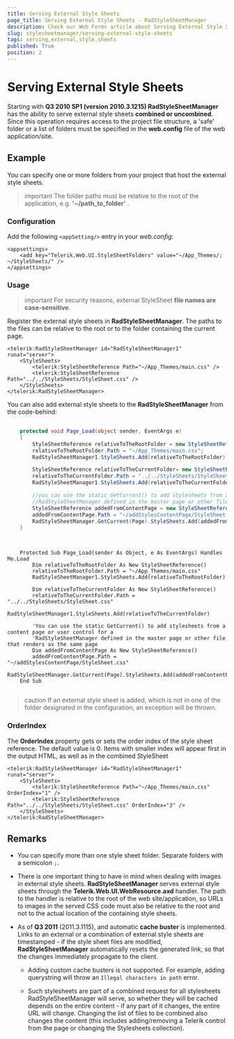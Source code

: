 ```yaml
---
title: Serving External Style Sheets
page_title: Serving External Style Sheets - RadStyleSheetManager
description: Check our Web Forms article about Serving External Style Sheets.
slug: stylesheetmanager/serving-external-style-sheets
tags: serving,external,style,sheets
published: True
position: 2
---
```


# Serving External Style Sheets



Starting with **Q3 2010 SP1 (version 2010.3.1215) RadStyleSheetManager** has the ability to serve external style sheets **combined or uncombined**. Since this operation requires access to the project file structure, a 'safe' folder or a list of folders must be specified in the **web.config** file of the web application/site.

## Example

You can specify one or more folders from your project that host the external style sheets.

>important The folder paths must be relative to the root of the application, e.g. **'~/path_to_folder'** .
>


### Configuration

Add the following `<appSetting/>` entry in your *web.config*:

````ASPNET
<appsettings>   
    <add key="Telerik.Web.UI.StyleSheetFolders" value="~/App_Themes/; ~/StyleSheets/" />
</appsettings>
````



### Usage

>important For security reasons, external StyleSheet **file names are case-sensitive**.
>

Register the external style sheets in **RadStyleSheetManager**. The paths to the files can be relative to the root or to the folder containing the current page.

````ASPNET
<telerik:RadStyleSheetManager id="RadStyleSheetManager1" runat="server">
    <StyleSheets>
        <telerik:StyleSheetReference Path="~/App_Themes/main.css" />
        <telerik:StyleSheetReference Path="../../StyleSheets/StyleSheet.css" />
    </StyleSheets>
</telerik:RadStyleSheetManager>
````


You can also add external style sheets to the **RadStyleSheetManager** from the code-behind:

````C#
		
	protected void Page_Load(object sender, EventArgs e)
	{
		StyleSheetReference relativeToTheRootFolder = new StyleSheetReference();
        relativeToTheRootFolder.Path = "~/App_Themes/main.css";
        RadStyleSheetManager1.StyleSheets.Add(relativeToTheRootFolder);

        StyleSheetReference relativeToTheCurrentFolder= new StyleSheetReference();
        relativeToTheCurrentFolder.Path = "../../StyleSheets/StyleSheet.css";
        RadStyleSheetManager1.StyleSheets.Add(relativeToTheCurrentFolder);

        //you can use the static GetCurrent() to add stylesheets from a content page or user control for a 
        //RadStyleSheetManager defined in the master page or other file that renders as the same page
        StyleSheetReference addedFromContentPage = new StyleSheetReference();
        addedFromContentPage.Path = "~/addStylesContentPage/StyleSheet.css";
        RadStyleSheetManager.GetCurrent(Page).StyleSheets.Add(addedFromContentPage);
	}
		
````
````VB
			
	Protected Sub Page_Load(sender As Object, e As EventArgs) Handles Me.Load
		Dim relativeToTheRootFolder As New StyleSheetReference()
        relativeToTheRootFolder.Path = "~/App_Themes/main.css"
        RadStyleSheetManager1.StyleSheets.Add(relativeToTheRootFolder)

        Dim relativeToTheCurrentFolder As New StyleSheetReference()
        relativeToTheCurrentFolder.Path = "../../StyleSheets/StyleSheet.css"
        RadStyleSheetManager1.StyleSheets.Add(relativeToTheCurrentFolder)

        'You can use the static GetCurrent() to add stylesheets from a content page or user control for a 
        'RadStyleSheetManager defined in the master page or other file that renders as the same page
        Dim addedFromContentPage As New StyleSheetReference()
        addedFromContentPage.Path = "~/addStylesContentPage/StyleSheet.css"
        RadStyleSheetManager.GetCurrent(Page).StyleSheets.Add(addedFromContentPage)
	End Sub
		
````


>caution If an external style sheet is added, which is not in one of the folder designated in the configuration, an exception will be thrown.
>


### OrderIndex

The **OrderIndex** property gets or sets the order index of the style sheet reference. The default value is 0. Items with smaller index will appear first in the output HTML, as well as in the combined StyleSheet

````ASP.NET
<telerik:RadStyleSheetManager id="RadStyleSheetManager1" runat="server">
    <StyleSheets>
        <telerik:StyleSheetReference Path="~/App_Themes/main.css" OrderIndex="1" />
        <telerik:StyleSheetReference Path="../../StyleSheets/StyleSheet.css" OrderIndex="3" />
    </StyleSheets>
</telerik:RadStyleSheetManager>
````


## Remarks

* You can specify more than one style sheet folder. Separate folders with a semicolon `;`.

* There is one important thing to have in mind when dealing with images in external style sheets. **RadStyleSheetManager** serves external style sheets through the **Telerik.Web.UI.WebResource.axd** handler. The path to the handler is relative to the root of the web site/application, so URLs to images in the served CSS code must also be relative to the root and not to the actual location of the containing style sheets.

* As of **Q3 2011** (2011.3.1115), and automatic **cache buster** is implemented. Links to an external or a combination of external style sheets are timestamped - if the style sheet files are modified, **RadStyleSheetManager** automatically resets the generated link, so that the changes immediately propagate to the client.

    * Adding custom cache busters is not supported. For example, adding querystring will throw an `Illegal characters in path` error.
    
    * Such stylesheets are part of a combined request for all stylesheets RadStyleSheetManager will serve, so whether they will be cached depends on the entire content - if any part of it changes, the entire URL will change. Changing the list of files to be combined also changes the content (this includes adding/removing a Telerik control from the page or changing the Stylesheets collection).

